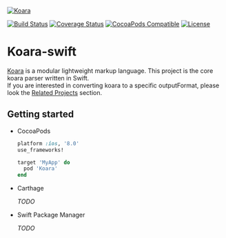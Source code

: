 [![Koara](http://koara.io/logo.png)](http://www.koara.io)

[![Build Status](https://img.shields.io/travis/koara/koara-swift.svg)](https://travis-ci.org/koara/koara-swift)
[![Coverage Status](https://coveralls.io/repos/github/koara/koara-swift/badge.svg?branch=master)](https://coveralls.io/github/koara/koara-swift?branch=master)
[![CocoaPods Compatible](https://img.shields.io/cocoapods/v/Koara.svg)](https://img.shields.io/cocoapods/v/Koara.svg)
[![License](https://img.shields.io/badge/License-Apache%202.0-blue.svg)](https://github.com/koara/koara-java/blob/master/LICENSE)

# Koara-swift
[Koara](http://www.koara.io) is a modular lightweight markup language. This project is the core koara parser written in Swift.  
If you are interested in converting koara to a specific outputFormat, please look the [Related Projects](#related-projects) section.

## Getting started
- CocoaPods
  
  ```ruby
  platform :ios, '8.0'
  use_frameworks!

  target 'MyApp' do
	pod 'Koara'
  end
  ```

- Carthage

  _TODO_

- Swift Package Manager

  _TODO_


